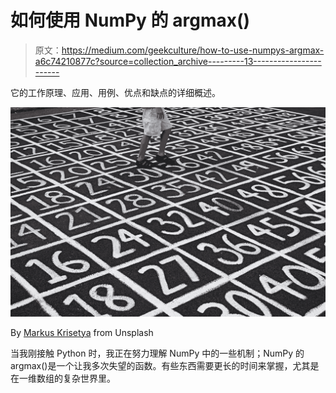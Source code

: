 # 如何使用 NumPy 的 argmax()

> 原文：<https://medium.com/geekculture/how-to-use-numpys-argmax-a6c74210877c?source=collection_archive---------13----------------------->

它的工作原理、应用、用例、优点和缺点的详细概述。

![](img/e1faf2f2c660dc3caa5c5eef74896780.png)

By [Markus Krisetya](https://unsplash.com/@krisetya) from Unsplash

当我刚接触 Python 时，我正在努力理解 NumPy 中的一些机制；NumPy 的 argmax()是一个让我多次失望的函数。有些东西需要更长的时间来掌握，尤其是在一维数组的复杂世界里。